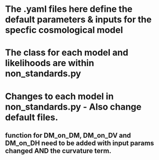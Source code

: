 # The .yaml files here define the default parameters & inputs for the specfic cosmological model

# The class for each model and likelihoods are within non_standards.py



# Changes to each model in non_standards.py - Also change default files.


## function for DM_on_DM, DM_on_DV and DM_on_DH need to be added with input params changed AND the curvature term.